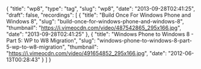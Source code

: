 {
  "title": "wp8",
  "type": "tag",
  "slug": "wp8",
  "date": "2013-09-28T02:41:25",
  "draft": false,
  "recordings": [
    {
      "title": "Build Once For Windows Phone and Windows 8",
      "slug": "build-once-for-windows-phone-and-windows-8",
      "thumbnail": "https://i.vimeocdn.com/video/487542865_295x166.jpg",
      "date": "2013-09-28T02:41:25"
    },
    {
      "title": "Windows Phone to Windows 8 - Part 5: WP to W8 Migration",
      "slug": "windows-phone-to-windows-8-part-5-wp-to-w8-migration",
      "thumbnail": "https://i.vimeocdn.com/video/491654852_295x166.jpg",
      "date": "2012-06-13T00:28:43"
    }
  ]
}